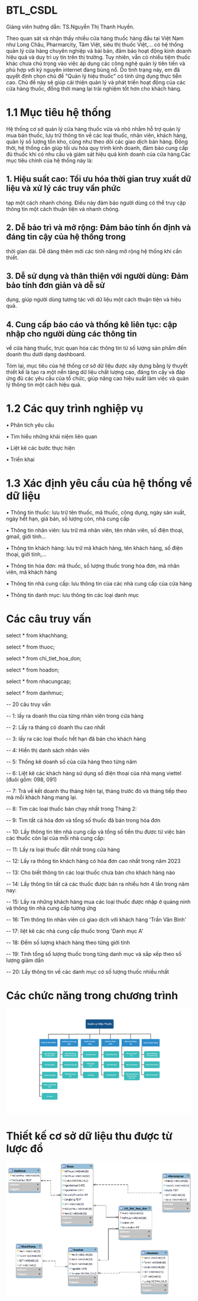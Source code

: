 # BTL_CSDL

Giảng viên hướng dẫn: TS.Nguyễn Thị Thanh Huyền.

Theo quan sát và nhận thấy nhiều cửa hàng thuốc hàng đầu tại Việt Nam như Long
Châu, Pharmarcity, Tâm Việt, siêu thị thuốc Việt,... có hệ thống quản lý cửa hàng
chuyên nghiệp và bài bản, đảm bảo hoạt động kinh doanh hiệu quả và duy trì uy tín
trên thị trường. Tuy nhiên, vẫn có nhiều tiệm thuốc khác chưa chú trọng vào việc áp
dụng các công nghệ quản lý tiên tiến và phù hợp với kỷ nguyên internet đang bùng nổ.
Do tình trạng này, em đã quyết định chọn chủ đề "Quản lý hiệu thuốc" có tính ứng
dụng thực tiễn cao. Chủ đề này sẽ giúp cải thiện quản lý và phát triển hoạt động của
các cửa hàng thuốc, đồng thời mang lại trải nghiệm tốt hơn cho khách hàng.
# 1.1 Mục tiêu hệ thống
Hệ thống cơ sở quản lý cửa hàng thuốc vừa và nhỏ nhằm hỗ trợ quản lý mua bán
thuốc, lưu trữ thông tin về các loại thuốc, nhân viên, khách hàng, quản lý số lượng tồn
kho, cũng như theo dõi các giao dịch bán hàng. Đồng thời, hệ thống cần giúp tối ưu
hóa quy trình kinh doanh, đảm bảo cung cấp đủ thuốc khi có nhu cầu và giám sát hiệu
quả kinh doanh của cửa hàng.Các mục tiêu chính của hệ thống này là:
## 1. Hiệu suất cao: Tối ưu hóa thời gian truy xuất dữ liệu và xử lý các truy vấn phức
tạp một cách nhanh chóng. Điều này đảm bảo người dùng có thể truy cập thông tin
một cách thuận tiện và nhanh chóng.
## 2. Dễ bảo trì và mở rộng: Đảm bảo tính ổn định và đáng tin cậy của hệ thống trong
thời gian dài. Dễ dàng thêm mới các tính năng mở rộng hệ thống khi cần thiết.
## 3. Dễ sử dụng và thân thiện với người dùng: Đảm bảo tính đơn giản và dễ sử
dụng, giúp người dùng tương tác với dữ liệu một cách thuận tiện và hiệu quả.
## 4. Cung cấp báo cáo và thống kê liên tục: cập nhập cho người dùng các thông tin
về cửa hàng thuốc, trực quan hóa các thông tin từ số lượng sản phẩm đến doanh thu
dưới dạng dashboard.

Tóm lại, mục tiêu của hệ thống cơ sở dữ liệu được xây dựng bằng lý thuyết thiết kế là
tạo ra một nền tảng dữ liệu chất lượng cao, đáng tin cậy và đáp ứng đủ các yêu cầu của
tổ chức, giúp nâng cao hiệu suất làm việc và quản lý thông tin một cách hiệu quả.
# 1.2 Các quy trình nghiệp vụ
• Phân tích yêu cầu

• Tìm hiểu những khái niệm liên quan

• Liệt kê các bước thực hiện

• Triển khai

# 1.3 Xác định yêu cầu của hệ thống về dữ liệu
• Thông tin thuốc: lưu trữ tên thuốc, mã thuốc, công dụng, ngày sản xuất, ngày hết
hạn, giá bán, số lượng còn, nhà cung cấp

• Thông tin nhân viên: lưu trữ mã nhân viên, tên nhân viên, số điện thoại, gmail,
giới tính...

• Thông tin khách hàng: lưu trữ mã khách hàng, tên khách hàng, số điện thoại, giới
tính,...

• Thông tin hóa đơn: mã thuốc, số lượng thuốc trong hóa đơn, mã nhân viên, mã
khách hàng

• Thông tin nhà cung cấp: lưu thông tin của các nhà cung cấp của cửa hàng

• Thông tin danh mục: lưu thông tin các loại danh mục


# Các câu truy vấn

select * from khachhang;

select * from thuoc;

select * from chi_tiet_hoa_don;

select * from hoadon;

select * from nhacungcap;

select * from danhmuc;

-- 20 câu truy vấn

-- 1: lấy ra doanh thu của từng nhân viên trong cửa hàng

-- 2: Lấy ra tháng có doanh thu cao nhất 

-- 3: lấy ra các loại thuốc hết hạn đã bán cho khách hàng

-- 4: Hiển thị danh sách nhân viên

-- 5: Thống kê doanh số của cửa hàng theo từng năm

-- 6: Liệt kê các khách hàng sử dụng số điện thoại của nhà mạng viettel (đuôi gồm: 098, 091) 

-- 7: Trả về kết doanh thu tháng hiện tại, tháng trước đó và tháng tiếp theo mà mỗi khách hàng mang lại.

-- 8: Tìm các loại thuốc bán chạy nhất trong Tháng 2:

-- 9: Tìm tất cả hóa đơn và tổng số thuốc đã bán trong hóa đơn 

-- 10: Lấy thông tin tên nhà cung cấp và tổng số tiền thu được từ việc bán các thuốc còn lại của mỗi nhà cung cấp:

-- 11: Lấy ra loại thuốc đắt nhất trong cửa hàng

-- 12: Lấy ra thông tin khách hàng có hóa đơn cao nhất trong năm 2023

-- 13: Cho biết thông tin các loại thuốc chưa bán cho khách hàng nào 

-- 14: Lấy thông tin tất cả các thuốc được bán ra nhiều hơn 4 lần trong năm nay:

-- 15: Lấy ra những khách hàng mua các loại thuốc được nhập ở quảng ninh và thông tin nhà cung cấp tương ứng

-- 16: Tìm thông tin nhân viên có giao dịch với khách hàng 'Trần Văn Bình'

-- 17: liệt kê các nhà cung cấp thuốc trong 'Danh mục A'

-- 18: Đếm số lượng khách hàng theo từng giới tính


-- 19: Tính tổng số lượng thuốc trong từng danh mục và sắp xếp theo số lượng giảm dần

-- 20: Lấy thông tin về các danh mục có số lượng thuốc nhiều nhất

# Các chức năng trong chương trình
![](https://github.com/huyvu15/BTL_CSDL/blob/main/photo/chuc_nang.jpg)

# Thiết kế cơ sở dữ liệu thu được từ lược đồ
![](https://github.com/huyvu15/BTL_CSDL/blob/main/photo/dig-e.png)
